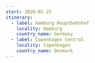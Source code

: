 ```yaml
---
start: 2020-01-25
itinerary:
  - label: Hamburg Hauptbahnhof
    locality: Hamburg
    country_name: Germany
  - label: Copenhagen Central
    locality: Copenhagen
    country_name: Denmark
---
```


